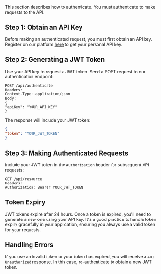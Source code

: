 This section describes how to authenticate. You must authenticate to make requests to the API.

## Step 1: Obtain an API Key

Before making an authenticated request, you must first obtain an API key. Register on our platform [here](#link-to-registration-page) to get your personal API key.

## Step 2: Generating a JWT Token

Use your API key to request a JWT token. Send a POST request to our authentication endpoint:

```
POST /api/authenticate
Headers:
Content-Type: application/json
Body:
{
"apiKey": "YOUR_API_KEY"
}
```

The response will include your JWT token:

```json
{
"token": "YOUR_JWT_TOKEN"
}
```

## Step 3: Making Authenticated Requests

Include your JWT token in the `Authorization` header for subsequent API requests:

```
GET /api/resource
Headers:
Authorization: Bearer YOUR_JWT_TOKEN
```

## Token Expiry

JWT tokens expire after 24 hours. Once a token is expired, you'll need to generate a new one using your API key. It's a good practice to handle token expiry gracefully in your application, ensuring you always use a valid token for your requests.

## Handling Errors

If you use an invalid token or your token has expired, you will receive a `401 Unauthorized` response. In this case, re-authenticate to obtain a new JWT token.

